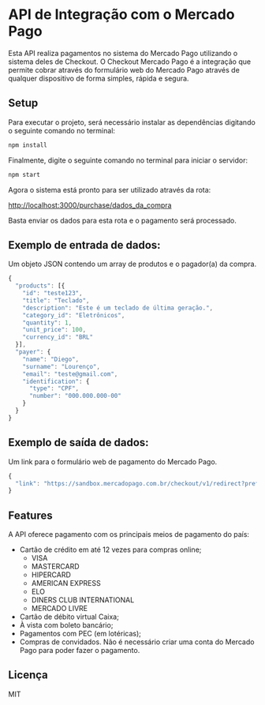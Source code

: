# API de Integração com o Mercado Pago

Esta API realiza pagamentos no sistema do Mercado Pago utilizando o sistema deles de Checkout. O Checkout Mercado Pago é a integração que permite cobrar através do  formulário web do Mercado Pago através de qualquer dispositivo de forma simples, rápida e segura.

## Setup

Para executar o projeto, será necessário instalar as dependências digitando o seguinte comando no terminal:

```bash
npm install
```

Finalmente, digite o seguinte comando no terminal para iniciar o servidor:

```bash
npm start
```
Agora o sistema está pronto para ser utilizado através da rota:

[http://localhost:3000/purchase/dados_da_compra](http://localhost:3000/purchase/)

Basta enviar os dados para esta rota e o pagamento será processado.

## Exemplo de entrada de dados:

Um objeto JSON contendo um array de produtos e o pagador(a) da compra.
 
```javascript
{
  "products": [{
    "id": "teste123",
    "title": "Teclado",
    "description": "Este é um teclado de última geração.",
    "category_id": "Eletrônicos",
    "quantity": 1,
    "unit_price": 100,
    "currency_id": "BRL"
  }],
  "payer": {
    "name": "Diego",
    "surname": "Lourenço",
    "email": "teste@gmail.com",
    "identification": {
      "type": "CPF",
      "number": "000.000.000-00"
    }
  }
}
```
## Exemplo de saída de dados:

Um link para o formulário web de pagamento do Mercado Pago.

```javascript
{
  "link": "https://sandbox.mercadopago.com.br/checkout/v1/redirect?pref_id=582599346-5beacae6-271f-4254-90ea-5960a00046c0"
}
```

## Features

A API oferece pagamento com os principais meios de pagamento do país:

* Cartão de crédito em até 12 vezes para compras online;
  - VISA
  - MASTERCARD
  - HIPERCARD
  - AMERICAN EXPRESS
  - ELO
  - DINERS CLUB INTERNATIONAL
  - MERCADO LIVRE
* Cartão de débito virtual Caixa;
* À vista com boleto bancário;
* Pagamentos com PEC (em lotéricas);
* Compras de convidados. Não é necessário criar uma conta do Mercado Pago para poder fazer o pagamento.

## Licença

MIT
